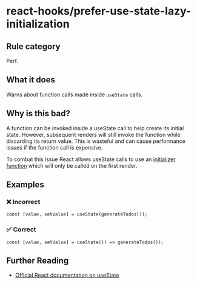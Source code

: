 # react-hooks/prefer-use-state-lazy-initialization

## Rule category

Perf.

## What it does

Warns about function calls made inside `useState` calls.

## Why is this bad?

A function can be invoked inside a useState call to help create its initial state. However, subsequent renders will still invoke the function while discarding its return value. This is wasteful and can cause performance issues if the function call is expensive.

To combat this issue React allows useState calls to use an [initializer function](https://react.dev/reference/react/useState#avoiding-recreating-the-initial-state) which will only be called on the first render.

## Examples

### ❌ Incorrect

```tsx
const [value, setValue] = useState(generateTodos());
```

### ✅ Correct

```tsx
const [value, setValue] = useState(() => generateTodos());
```

## Further Reading

- [Official React documentation on useState](https://react.dev/reference/react/useState)
